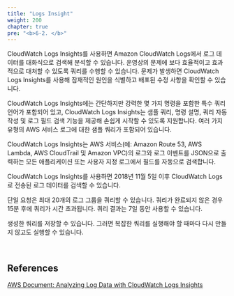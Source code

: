 ```yaml
---
title: "Logs Insight"
weight: 200
chapter: true
pre: "<b>6-2. </b>"
---
```


CloudWatch Logs Insights를 사용하면 Amazon CloudWatch Logs에서 로그 데이터를 대화식으로 검색해 분석할 수 있습니다. 운영상의 문제에 보다 효율적이고 효과적으로 대처할 수 있도록 쿼리를 수행할 수 있습니다. 문제가 발생하면 CloudWatch Logs Insights를 사용해 잠재적인 원인을 식별하고 배포된 수정 사항을 확인할 수 있습니다.

CloudWatch Logs Insights에는 간단하지만 강력한 몇 가지 명령을 포함한 특수 쿼리 언어가 포함되어 있고, CloudWatch Logs Insights는 샘플 쿼리, 명령 설명, 쿼리 자동 작성 및 로그 필드 검색 기능을 제공해 손쉽게 시작할 수 있도록 지원합니다. 여러 가지 유형의 AWS 서비스 로그에 대한 샘플 쿼리가 포함되어 있습니다.

CloudWatch Logs Insights는 AWS 서비스(예: Amazon Route 53, AWS Lambda, AWS CloudTrail 및 Amazon VPC)의 로그와 로그 이벤트를 JSON으로 출력하는 모든 애플리케이션 또는 사용자 지정 로그에서 필드를 자동으로 검색합니다.

CloudWatch Logs Insights를 사용하면 2018년 11월 5일 이후 CloudWatch Logs로 전송된 로그 데이터를 검색할 수 있습니다.

단일 요청은 최대 20개의 로그 그룹을 쿼리할 수 있습니다. 쿼리가 완료되지 않은 경우 15분 후에 쿼리가 시간 초과됩니다. 쿼리 결과는 7일 동안 사용할 수 있습니다.

생성한 쿼리를 저장할 수 있습니다. 그러면 복잡한 쿼리를 실행해야 할 때마다 다시 만들지 않고도 실행할 수 있습니다.

&nbsp;

## References
[AWS Document: Analyzing Log Data with CloudWatch Logs Insights](https://docs.aws.amazon.com/AmazonCloudWatch/latest/logs/AnalyzingLogData.html)